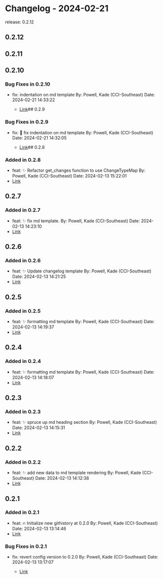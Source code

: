 # Changelog - 2024-02-21

release: 0.2.12

## 0.2.12

## 0.2.11

## 0.2.10

### Bug Fixes in 0.2.10
- fix: indentation on md template By: Powell, Kade (CCI-Southeast) Date: 2024-02-21 14:33:22

  - [Link](https://github.com/Kade-Powell/GitScribe/commit/356fb39b39fd0470a615eb1d3b4f6baeab04a825)## 0.2.9

### Bug Fixes in 0.2.9
- fix: 🐛 fix indentation on md template By: Powell, Kade (CCI-Southeast) Date: 2024-02-21 14:32:05

  - [Link](https://github.com/Kade-Powell/GitScribe/commit/1903eb73095d39c70b3ab2bb3e51bdae5f3d9fcf)## 0.2.8
### Added in 0.2.8
- feat: ✨ Refactor get_changes function to use ChangeTypeMap By: Powell, Kade (CCI-Southeast) Date: 2024-02-13 15:22:01
- [Link](https://github.com/Kade-Powell/GitScribe/commit/5ede20ad5dd2b30869ee66e9a5caeb1f48a62e96)
## 0.2.7
### Added in 0.2.7
- feat: ✨ fix md template. By: Powell, Kade (CCI-Southeast) Date: 2024-02-13 14:23:10
- [Link](https://github.com/Kade-Powell/GitScribe/commit/2a0b71b4b45bb7b668a07dc1eb5d14ea554ab019)
## 0.2.6
### Added in 0.2.6
- feat: ✨ Update changelog template By: Powell, Kade (CCI-Southeast) Date: 2024-02-13 14:21:25
- [Link](https://github.com/Kade-Powell/GitScribe/commit/6e2ed2755d04e080c0d06fc802b56fb59c1ca29f)
## 0.2.5
### Added in 0.2.5
- feat: ✨ formatting md template By: Powell, Kade (CCI-Southeast) Date: 2024-02-13 14:19:37
- [Link](https://github.com/Kade-Powell/GitScribe/commit/4a2f09f341d56947b391b643811b00469c00ee91)
## 0.2.4
### Added in 0.2.4
- feat: ✨ formatting md template By: Powell, Kade (CCI-Southeast) Date: 2024-02-13 14:18:07
- [Link](https://github.com/Kade-Powell/GitScribe/commit/b3ce6297c21319a871e90a72b4827b3a3add69c7)
## 0.2.3
### Added in 0.2.3
- feat: ✨ spruce up md heading section By: Powell, Kade (CCI-Southeast) Date: 2024-02-13 14:15:31
- [Link](https://github.com/Kade-Powell/GitScribe/commit/d017270f1745c5c72f6563caf361b892f6a4a332)
## 0.2.2
### Added in 0.2.2
- feat: ✨ add new data to md template rendering By: Powell, Kade (CCI-Southeast) Date: 2024-02-13 14:12:38
- [Link](https://github.com/Kade-Powell/GitScribe/commit/454cf4b3f9fa09f1e6c10ba23221eb90182af9d0)
## 0.2.1
### Added in 0.2.1
- feat: 🔥 Initialize new githistory at 0.2.0 By: Powell, Kade (CCI-Southeast) Date: 2024-02-13 13:14:46
- [Link](https://github.com/Kade-Powell/GitScribe/commit/5b0b5bdc0f5a722c5347557712ab3e2e9558c74f)
### Bug Fixes in 0.2.1
- fix: revert config version to 0.2.0 By: Powell, Kade (CCI-Southeast) Date: 2024-02-13 13:17:07

  - [Link](https://github.com/Kade-Powell/GitScribe/commit/856659c5c3a182b01b0668a9426455823483c8e6)